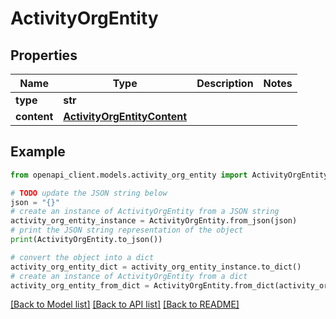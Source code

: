 # ActivityOrgEntity


## Properties

Name | Type | Description | Notes
------------ | ------------- | ------------- | -------------
**type** | **str** |  | 
**content** | [**ActivityOrgEntityContent**](ActivityOrgEntityContent.md) |  | 

## Example

```python
from openapi_client.models.activity_org_entity import ActivityOrgEntity

# TODO update the JSON string below
json = "{}"
# create an instance of ActivityOrgEntity from a JSON string
activity_org_entity_instance = ActivityOrgEntity.from_json(json)
# print the JSON string representation of the object
print(ActivityOrgEntity.to_json())

# convert the object into a dict
activity_org_entity_dict = activity_org_entity_instance.to_dict()
# create an instance of ActivityOrgEntity from a dict
activity_org_entity_from_dict = ActivityOrgEntity.from_dict(activity_org_entity_dict)
```
[[Back to Model list]](../README.md#documentation-for-models) [[Back to API list]](../README.md#documentation-for-api-endpoints) [[Back to README]](../README.md)


